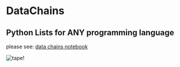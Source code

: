 # DataChains
## Python Lists for ANY programming language

please see:
[data chains notebook](data_chains.ipynb)

![tape!](res/tape.gif)
